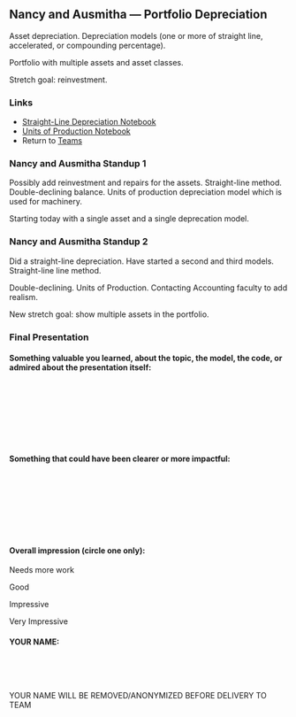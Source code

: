 ## Nancy and Ausmitha &mdash; Portfolio Depreciation

Asset depreciation. Depreciation models (one or more of straight line, accelerated, or compounding percentage).

Portfolio with multiple assets and asset classes.

Stretch goal: reinvestment.

### Links

* [Straight-Line Depreciation Notebook](./straight_line_depreciation.ipynb)
* [Units of Production Notebook](./units_of_production.ipynb)
* Return to [Teams](../teams.md)

### Nancy and Ausmitha Standup 1

Possibly add reinvestment and repairs for the assets. Straight-line method. Double-declining balance. Units of production depreciation model which is used for machinery.

Starting today with a single asset and a single deprecation model.

### Nancy and Ausmitha Standup 2

Did a straight-line depreciation. Have started a second and third models. Straight-line line method.

Double-declining. Units of Production. Contacting Accounting faculty to add realism.

New stretch goal: show multiple assets in the portfolio.

### Final Presentation

#### Something  valuable you learned, about the topic, the model, the code, or admired about the presentation itself:

&nbsp;

&nbsp;

&nbsp;

&nbsp;

#### Something that could have been clearer or more impactful:

&nbsp;

&nbsp;

&nbsp;

&nbsp;

#### Overall impression (circle one only):

Needs more work

Good

Impressive

Very Impressive

#### YOUR NAME:

&nbsp;

&nbsp;

YOUR NAME WILL BE REMOVED/ANONYMIZED BEFORE DELIVERY TO TEAM